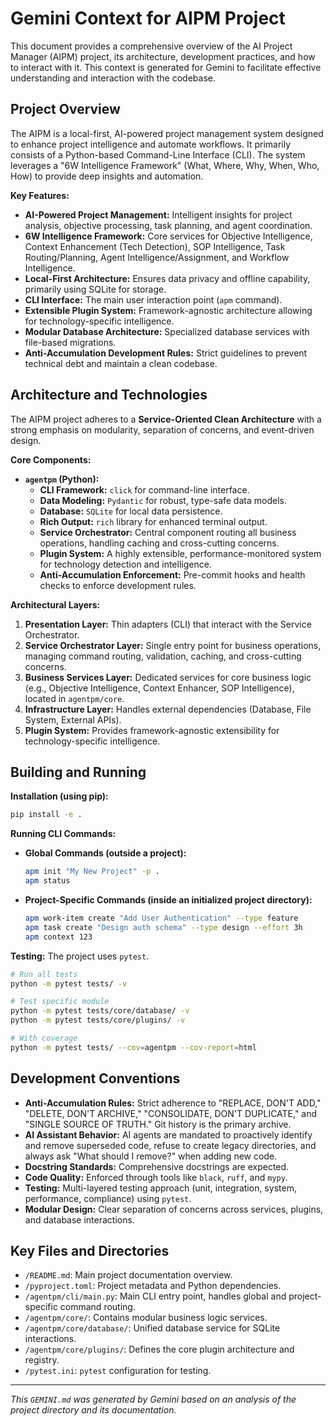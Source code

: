 # Gemini Context for AIPM Project

This document provides a comprehensive overview of the AI Project Manager (AIPM) project, its architecture, development practices, and how to interact with it. This context is generated for Gemini to facilitate effective understanding and interaction with the codebase.

## Project Overview

The AIPM is a local-first, AI-powered project management system designed to enhance project intelligence and automate workflows. It primarily consists of a Python-based Command-Line Interface (CLI). The system leverages a "6W Intelligence Framework" (What, Where, Why, When, Who, How) to provide deep insights and automation.

**Key Features:**
*   **AI-Powered Project Management:** Intelligent insights for project analysis, objective processing, task planning, and agent coordination.
*   **6W Intelligence Framework:** Core services for Objective Intelligence, Context Enhancement (Tech Detection), SOP Intelligence, Task Routing/Planning, Agent Intelligence/Assignment, and Workflow Intelligence.
*   **Local-First Architecture:** Ensures data privacy and offline capability, primarily using SQLite for storage.
*   **CLI Interface:** The main user interaction point (`apm` command).
*   **Extensible Plugin System:** Framework-agnostic architecture allowing for technology-specific intelligence.
*   **Modular Database Architecture:** Specialized database services with file-based migrations.
*   **Anti-Accumulation Development Rules:** Strict guidelines to prevent technical debt and maintain a clean codebase.

## Architecture and Technologies

The AIPM project adheres to a **Service-Oriented Clean Architecture** with a strong emphasis on modularity, separation of concerns, and event-driven design.

**Core Components:**
*   **`agentpm` (Python):**
    *   **CLI Framework:** `click` for command-line interface.
    *   **Data Modeling:** `Pydantic` for robust, type-safe data models.
    *   **Database:** `SQLite` for local data persistence.
    *   **Rich Output:** `rich` library for enhanced terminal output.
    *   **Service Orchestrator:** Central component routing all business operations, handling caching and cross-cutting concerns.
    *   **Plugin System:** A highly extensible, performance-monitored system for technology detection and intelligence.
    *   **Anti-Accumulation Enforcement:** Pre-commit hooks and health checks to enforce development rules.

**Architectural Layers:**
1.  **Presentation Layer:** Thin adapters (CLI) that interact with the Service Orchestrator.
2.  **Service Orchestrator Layer:** Single entry point for business operations, managing command routing, validation, caching, and cross-cutting concerns.
3.  **Business Services Layer:** Dedicated services for core business logic (e.g., Objective Intelligence, Context Enhancer, SOP Intelligence), located in `agentpm/core`.
4.  **Infrastructure Layer:** Handles external dependencies (Database, File System, External APIs).
5.  **Plugin System:** Provides framework-agnostic extensibility for technology-specific intelligence.

## Building and Running

**Installation (using pip):**
```bash
pip install -e .
```

**Running CLI Commands:**
*   **Global Commands (outside a project):**
    ```bash
    apm init "My New Project" -p .
    apm status
    ```
*   **Project-Specific Commands (inside an initialized project directory):**
    ```bash
    apm work-item create "Add User Authentication" --type feature
    apm task create "Design auth schema" --type design --effort 3h
    apm context 123
    ```

**Testing:**
The project uses `pytest`.
```bash
# Run all tests
python -m pytest tests/ -v

# Test specific module
python -m pytest tests/core/database/ -v
python -m pytest tests/core/plugins/ -v

# With coverage
python -m pytest tests/ --cov=agentpm --cov-report=html
```

## Development Conventions

*   **Anti-Accumulation Rules:** Strict adherence to "REPLACE, DON'T ADD," "DELETE, DON'T ARCHIVE," "CONSOLIDATE, DON'T DUPLICATE," and "SINGLE SOURCE OF TRUTH." Git history is the primary archive.
*   **AI Assistant Behavior:** AI agents are mandated to proactively identify and remove superseded code, refuse to create legacy directories, and always ask "What should I remove?" when adding new code.
*   **Docstring Standards:** Comprehensive docstrings are expected.
*   **Code Quality:** Enforced through tools like `black`, `ruff`, and `mypy`.
*   **Testing:** Multi-layered testing approach (unit, integration, system, performance, compliance) using `pytest`.
*   **Modular Design:** Clear separation of concerns across services, plugins, and database interactions.

## Key Files and Directories

*   `/README.md`: Main project documentation overview.
*   `/pyproject.toml`: Project metadata and Python dependencies.
*   `/agentpm/cli/main.py`: Main CLI entry point, handles global and project-specific command routing.
*   `/agentpm/core/`: Contains modular business logic services.
*   `/agentpm/core/database/`: Unified database service for SQLite interactions.
*   `/agentpm/core/plugins/`: Defines the core plugin architecture and registry.
*   `/pytest.ini`: `pytest` configuration for testing.

---
*This `GEMINI.md` was generated by Gemini based on an analysis of the project directory and its documentation.*